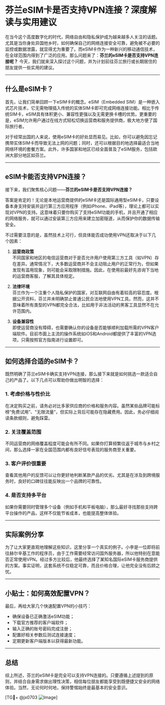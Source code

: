 # 芬兰eSIM卡是否支持VPN连接？深度解读与实用建议

在当今这个高度数字化的时代，网络自由和隐私保护成为越来越多人关注的话题。尤其是当你身处异国他乡时，如何确保自己的网络连接安全可靠，避免被不必要的监控或数据泄露，就显得尤为重要了。而eSIM卡作为一种新兴的移动通信技术，在全球范围内得到了广泛的应用。那么问题来了：**芬兰的eSIM卡是否支持VPN连接呢？** 今天，我们就来深入探讨这个问题，并为计划前往芬兰旅行或长期居住的朋友提供一些实用的建议。

---

## 什么是eSIM卡？

首先，让我们简单回顾一下eSIM卡的概念。eSIM（Embedded SIM）是一种嵌入式芯片技术，它无需物理插入传统的实体SIM卡即可完成网络连接功能。相比于传统SIM卡，eSIM具有体积更小、兼容性更强以及无需更换卡槽的优势。更重要的是，eSIM允许用户通过在线方式轻松切换运营商和服务提供商，极大地方便了国际旅行者。

对于经常出国的人来说，使用eSIM卡的好处显而易见。比如，你可以避免因忘记携带实体SIM卡而导致无法上网的问题；同时，还可以根据目的地选择最适合当地网络环境的套餐方案。此外，许多国家和地区已经全面普及了eSIM服务，包括欧洲大部分地区如芬兰。

---

## eSIM卡能否支持VPN连接？

接下来，我们聚焦核心问题——**芬兰的eSIM卡是否支持VPN连接？**

答案是肯定的！无论是本地运营商提供的eSIM卡还是国际通用型eSIM卡，只要设备本身支持安装并运行第三方应用程序（例如iPhone、iPad等），理论上都可以实现对VPN的支持。这意味着只要你购买了支持eSIM功能的手机，并且开通了相应的网络服务，就可以通过安装第三方应用来建立加密隧道，从而保护你的数据传输安全。

不过需要注意的是，虽然技术上可行，但具体能否成功使用VPN还取决于以下几个因素：

1. **运营商政策**  
   不同国家和地区的电信运营商对于是否允许用户使用第三方工具（如VPN）存在差异。通常情况下，大多数运营商并不会主动阻止用户的正常行为，但如果发现有滥用现象，则可能会采取限制措施。因此，在使用前最好先咨询下当地的运营商客服，了解其具体规定。

2. **法律环境**  
   芬兰作为一个注重个人隐私保护的国家，对互联网自由有着较高的容忍度。根据公开资料，芬兰并未明确禁止普通公民合法地使用VPN工具。然而，这并不意味着所有类型的VPN都完全合法，比如用于非法活动的黑客工具显然不在允许范围内。

3. **设备兼容性**  
   即使运营商没有障碍，也需要确认你的设备是否能够顺利加载所需的VPN客户端软件。目前市面上主流的操作系统如iOS和Android都提供了丰富的VPN选项，只需按照官方指南进行设置即可。

---

## 如何选择合适的eSIM卡？

既然明确了芬兰eSIM卡确实支持VPN连接，那么接下来就是如何挑选一款适合自己的产品了。以下几点可以帮助你做出明智的选择：

### 1. 考虑价格与性价比
   在决定购买之前，请务必对比多家供应商的价格和服务内容。虽然某些品牌可能标榜“免费试用”、“无限流量”，但实际上背后可能存在隐藏费用。因此，务必仔细阅读条款细则，避免踩雷。

### 2. 关注覆盖范围
   不同运营商的网络覆盖程度可能会有所不同。如果你打算频繁往返于城市与乡村之间，那么选择一家在全国范围内都有良好信号表现的服务商至关重要。

### 3. 客户评价很重要
   查看其他用户的反馈可以让你更好地判断某款产品的优劣。尤其是在涉及到跨境服务时，良好的口碑往往能反映出一个品牌的可靠性。

### 4. 是否支持多平台
   如果你需要同时管理多个设备（例如手机和平板电脑），那么最好寻找那些支持跨平台操作的产品，这样不仅能节省成本，也能提高整体体验。

---

## 实际案例分享

为了让大家更直观地理解这些知识，这里分享一个真实的例子。小李是一位即将前往赫尔辛基工作的程序员，由于工作需要经常访问国外服务器，所以他特别在意能否正常使用VPN。经过多方比较后，他最终选择了某知名国际eSIM卡服务商提供的方案。事实证明，这套系统不仅稳定可靠，而且价格合理，让他完全没有后顾之忧。

---

## 小贴士：如何高效配置VPN？

最后，再给大家几个快速配置VPN的小技巧：
- 确保设备已正确激活eSIM功能；
- 下载官方推荐的客户端软件；
- 输入正确的账号密码完成注册；
- 配置好相关参数后测试连接速度；
- 定期更新客户端版本以获得最新功能。

---

## 总结

综上所述，芬兰的eSIM卡是完全可以支持VPN连接的。只要遵循上述提到的原则，并结合自身需求做出理性决策，相信每位朋友都能享受到既便捷又安全的网络体验。当然，无论何时何地，保持警惕始终是最基本的安全意识。

[TG💪+ @jx0703 ![Image](https://github.com/user-attachments/assets/dbca1d08-cadb-493c-b0ec-ad6f7a83f270)]